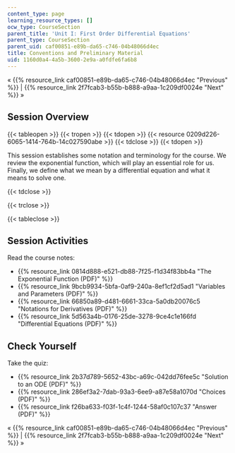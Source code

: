 ```yaml
---
content_type: page
learning_resource_types: []
ocw_type: CourseSection
parent_title: 'Unit I: First Order Differential Equations'
parent_type: CourseSection
parent_uid: caf00851-e89b-da65-c746-04b48066d4ec
title: Conventions and Preliminary Material
uid: 1160d0a4-4a5b-3600-2e9a-a0fdfe6fa6b8
---
```


« {{% resource_link caf00851-e89b-da65-c746-04b48066d4ec "Previous" %}} | {{% resource_link 2f7fcab3-b55b-b888-a9aa-1c209df0024e "Next" %}} »

Session Overview
----------------

{{< tableopen >}}
{{< tropen >}}
{{< tdopen >}}
{{< resource 0209d226-6065-1414-764b-14c027590abe >}}
{{< tdclose >}}
{{< tdopen >}}


This session establishes some notation and terminology for the course. We review the exponential function, which will play an essential role for us. Finally, we define what we mean by a differential equation and what it means to solve one.


{{< tdclose >}}

{{< trclose >}}

{{< tableclose >}}

Session Activities
------------------

Read the course notes:

*   {{% resource_link 0814d888-e521-db88-7f25-f1d34f83bb4a "The Exponential Function (PDF)" %}}
*   {{% resource_link 9bcb9934-5bfa-0af9-240a-8ef1cf2d5ad1 "Variables and Parameters (PDF)" %}}
*   {{% resource_link 66850a89-d481-6661-33ca-5a0db20076c5 "Notations for Derivatives (PDF)" %}}
*   {{% resource_link 5d563a4b-0176-25de-3278-9ce4c1e166fd "Differential Equations (PDF)" %}}

Check Yourself
--------------

Take the quiz:

*   {{% resource_link 2b37d789-5652-43bc-a69c-042dd76fee5c "Solution to an ODE (PDF)" %}}
*   {{% resource_link 286ef3a2-7dab-93a3-6ee9-a87e58a1070d "Choices (PDF)" %}}
*   {{% resource_link f26ba633-f03f-1c4f-1244-58af0c107c37 "Answer (PDF)" %}}

« {{% resource_link caf00851-e89b-da65-c746-04b48066d4ec "Previous" %}} | {{% resource_link 2f7fcab3-b55b-b888-a9aa-1c209df0024e "Next" %}} »